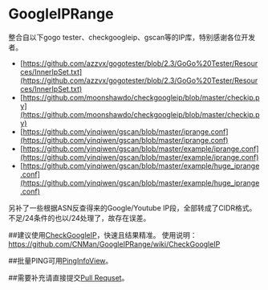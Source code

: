 # GoogleIPRange
整合自以下gogo tester、checkgoogleip、gscan等的IP库，特别感谢各位开发者。
* [https://github.com/azzvx/gogotester/blob/2.3/GoGo%20Tester/Resources/InnerIpSet.txt](https://github.com/azzvx/gogotester/blob/2.3/GoGo%20Tester/Resources/InnerIpSet.txt)
* [https://github.com/moonshawdo/checkgoogleip/blob/master/checkip.py](https://github.com/moonshawdo/checkgoogleip/blob/master/checkip.py)
* [https://github.com/yinqiwen/gscan/blob/master/iprange.conf](https://github.com/yinqiwen/gscan/blob/master/iprange.conf)
* [https://github.com/yinqiwen/gscan/blob/master/example/iprange.conf](https://github.com/yinqiwen/gscan/blob/master/example/iprange.conf)
* [https://github.com/yinqiwen/gscan/blob/master/example/huge_iprange.conf](https://github.com/yinqiwen/gscan/blob/master/example/huge_iprange.conf)

另补了一些根据ASN反查得来的Google/Youtube IP段，全部转成了CIDR格式。
不足/24条件的也以/24处理了，故存在误差。

##建议使用[CheckGoogleIP](https://github.com/moonshawdo/checkgoogleip/)，快速且结果精准。
使用说明：https://github.com/CNMan/GoogleIPRange/wiki/CheckGoogleIP

##批量PING可用[PingInfoView](http://www.nirsoft.net/utils/multiple_ping_tool.html)。

##需要补充请直接提交[Pull Requset](https://github.com/lenovo-me/GoogleIPRange/pulls)。
